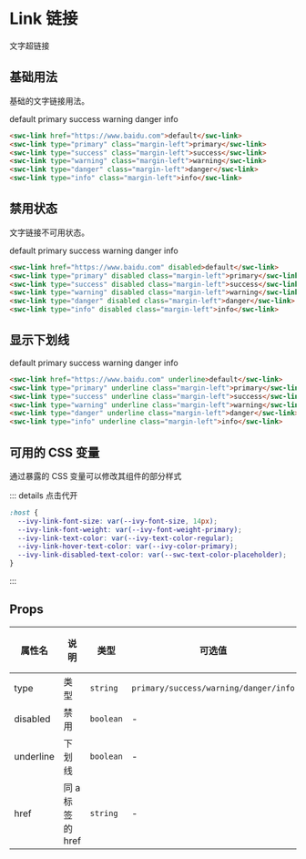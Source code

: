 # Link 链接

文字超链接

## 基础用法

基础的文字链接用法。

<swc-link href="https://www.baidu.com">default</swc-link>
<swc-link type="primary" class="margin-left">primary</swc-link>
<swc-link type="success" class="margin-left">success</swc-link>
<swc-link type="warning" class="margin-left">warning</swc-link>
<swc-link type="danger" class="margin-left">danger</swc-link>
<swc-link type="info" class="margin-left">info</swc-link>

```html
<swc-link href="https://www.baidu.com">default</swc-link>
<swc-link type="primary" class="margin-left">primary</swc-link>
<swc-link type="success" class="margin-left">success</swc-link>
<swc-link type="warning" class="margin-left">warning</swc-link>
<swc-link type="danger" class="margin-left">danger</swc-link>
<swc-link type="info" class="margin-left">info</swc-link>
```

## 禁用状态

文字链接不可用状态。

<swc-link href="https://www.baidu.com" disabled>default</swc-link>
<swc-link type="primary" disabled class="margin-left">primary</swc-link>
<swc-link type="success" disabled class="margin-left">success</swc-link>
<swc-link type="warning" disabled class="margin-left">warning</swc-link>
<swc-link type="danger" disabled class="margin-left">danger</swc-link>
<swc-link type="info" disabled class="margin-left">info</swc-link>

```html
<swc-link href="https://www.baidu.com" disabled>default</swc-link>
<swc-link type="primary" disabled class="margin-left">primary</swc-link>
<swc-link type="success" disabled class="margin-left">success</swc-link>
<swc-link type="warning" disabled class="margin-left">warning</swc-link>
<swc-link type="danger" disabled class="margin-left">danger</swc-link>
<swc-link type="info" disabled class="margin-left">info</swc-link>
```

## 显示下划线

<swc-link href="https://www.baidu.com" underline>default</swc-link>
<swc-link type="primary" underline class="margin-left">primary</swc-link>
<swc-link type="success" underline class="margin-left">success</swc-link>
<swc-link type="warning" underline class="margin-left">warning</swc-link>
<swc-link type="danger" underline class="margin-left">danger</swc-link>
<swc-link type="info" underline class="margin-left">info</swc-link>

```html
<swc-link href="https://www.baidu.com" underline>default</swc-link>
<swc-link type="primary" underline class="margin-left">primary</swc-link>
<swc-link type="success" underline class="margin-left">success</swc-link>
<swc-link type="warning" underline class="margin-left">warning</swc-link>
<swc-link type="danger" underline class="margin-left">danger</swc-link>
<swc-link type="info" underline class="margin-left">info</swc-link>
```

## 可用的 CSS 变量

通过暴露的 CSS 变量可以修改其组件的部分样式

::: details 点击代开

```css
:host {
  --ivy-link-font-size: var(--ivy-font-size, 14px);
  --ivy-link-font-weight: var(--ivy-font-weight-primary);
  --ivy-link-text-color: var(--ivy-text-color-regular);
  --ivy-link-hover-text-color: var(--ivy-color-primary);
  --ivy-link-disabled-text-color: var(--swc-text-color-placeholder);
}
```
:::

## Props

| 属性名    | 说明             | 类型      | 可选值                                | 默认值 |
| --------- | ---------------- | --------- | ------------------------------------- | ------ |
| type      | 类型             | `string`  | `primary/success/warning/danger/info` | -      |
| disabled  | 禁用             | `boolean` | -                                     | -      |
| underline | 下划线           | `boolean` | -                                     | -      |
| href      | 同 a 标签的 href | `string`  | -                                     | -      |
